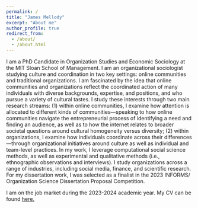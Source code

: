 ```yaml
---
permalink: /
title: "James Mellody"
excerpt: "About me"
author_profile: true
redirect_from: 
  - /about/
  - /about.html
---
```


I am a PhD Candidate in Organization Studies and Economic Sociology at the MIT Sloan School of Management. I am an organizational sociologist studying culture and coordination in two key settings: online communities and traditional organizations. I am fascinated by the idea that online communities and organizations reflect the coordinated action of many individuals with diverse backgrounds, expertise, and positions, and who pursue a variety of cultural tastes. I study these interests through two main research streams: (1) within online communities, I examine how attention is allocated to different kinds of communities—speaking to how online communities navigate the entrepreneurial process of identifying a need and finding an audience, as well as to how the internet relates to broader societal questions around cultural homogeneity versus diversity; (2) within organizations, I examine how individuals coordinate across their differences—through organizational initiatives around culture as well as individual and team-level practices. In my work, I leverage computational social science methods, as well as experimental and qualitative methods (i.e., ethnographic observations and interviews). I study organizations across a range of industries, including social media, finance, and scientific research. For my dissertation work, I was selected as a finalist in the 2023 INFORMS/ Organization Science Dissertation Proposal Competition.

I am on the job market during the 2023-2024 academic year. My CV can be found <a href="files/Mellody_CV_2023.pdf" target="_blank">here.</a>